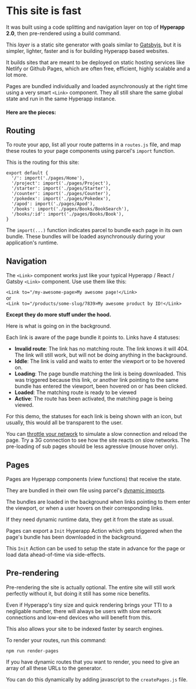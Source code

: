 # This site is fast

It was built using a code splitting and navigation layer on top of **Hyperapp 2.0**, then pre-rendered using a build command.

This *layer* is a static site generator with goals similar to [Gatsbyjs](https://www.gatsbyjs.org/), but it is simpler, lighter, faster and is for building Hyperapp based websites.

It builds sites that are meant to be deployed on static hosting services like Netlify or Github Pages, which are often free, efficient, highly scalable and a lot more.

Pages are bundled individually and loaded asynchronously at the right time using a very smart `<Link>` component. They all still share the same global state and run in the same Hyperapp instance.

#### Here are the pieces: 


## Routing

To route your app, list all your route patterns in a `routes.js` file, and map these routes to your page components using parcel's `import` function.

This is the routing for this site:

```
export default {
  '/': import('./pages/Home'),
  '/project': import('./pages/Project'),
  '/starter': import('./pages/Starter'),
  '/counter': import('./pages/Counter'),
  '/pokedex': import('./pages/Pokedex'),
  '/apod': import('./pages/Apod'),
  '/books': import('./pages/Books/BookSearch'),
  '/books/:id': import('./pages/Books/Book'),
}
```

The `import(...)` function indicates parcel to bundle each page in its own bundle. These bundles will be loaded asynchronously during your application's runtime.




## Navigation

The `<Link>` component works just like your typical Hyperapp / React / Gatsby `<Link>` component. Use use them like this:

`<Link to="/my-awesome-page>My awesome page!</Link>`  
or  
`<Link to="/products/some-slug/7839>My awesome product by ID!</Link>`  

**Except they do more stuff under the hood.**

Here is what is going on in the background.

Each link is aware of the page bundle it points to. Links have 4 statuses: 

- **Invalid route**:
  The link has no matching route. The link knows it will 404. The link will still work, but will not be doing anything in the background.
- **Iddle**:
  The link is valid and waits to enter the viewport or to be hovered on.
- **Loading**:
  The page bundle matching the link is being downloaded. This was triggered because this link, or another link pointing to the same bundle has entered the viewport, been hovered on or has been clicked.
- **Loaded**:
  The matching route is ready to be viewed
- **Active**:
  The route has been activated, the matching page is being viewed.

For this demo, the statuses for each link is being shown with an icon, but usually, this would all be transparent to the user.

You can [throttle your network](https://css-tricks.com/throttling-the-network/) to simulate a slow connection and reload the page. Try a 3G connection to see how the site reacts on slow networks. The pre-loading of sub pages should be less agressive (mouse hover only).




## Pages 
Pages are Hyperapp components (view functions) that receive the state.

They are bundled in their own file using parcel's [dynamic imports](https://parceljs.org/code_splitting.html). 

The bundles are loaded in the background when links pointing to them enter the viewport, or when a user hovers on their corresponding links.


If they need dynamic runtime data, they get it from the state as usual.

Pages can export a `Init` Hyperapp Action which gets triggered when the page's bundle has been downloaded in the background.

This `Init` Action can be used to setup the state in advance for the page or load data ahead-of-time via side-effects.





## Pre-rendering 

Pre-rendering the site is actually optional. The entire site will still work perfectly without it, but doing it still has some nice benefits. 

Even if Hyperapp's tiny size and quick rendering brings your TTI to a negligable number, there will always be users with slow network connections and low-end devices who will benefit from this. 

This also allows your site to be indexed faster by search engines.

To render your routes, run this command:

```
npm run render-pages
```

If you have dynamic routes that you want to render, you need to give an array of all these URLs to the generator.

You can do this dynamically by adding javascript to the `createPages.js` file.

